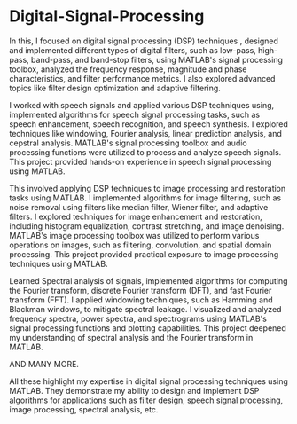 # Digital-Signal-Processing

In this, I focused on digital signal processing (DSP) techniques , designed and implemented different types of digital filters, such as low-pass, high-pass, band-pass, and band-stop filters, using MATLAB's signal processing toolbox, analyzed the frequency response, magnitude and phase characteristics, and filter performance metrics. I also explored advanced topics like filter design optimization and adaptive filtering. 

I worked with speech signals and applied various DSP techniques using, implemented algorithms for speech signal processing tasks, such as speech enhancement, speech recognition, and speech synthesis. I explored techniques like windowing, Fourier analysis, linear prediction analysis, and cepstral analysis. MATLAB's signal processing toolbox and audio processing functions were utilized to process and analyze speech signals. This project provided hands-on experience in speech signal processing using MATLAB.

This involved applying DSP techniques to image processing and restoration tasks using MATLAB. I implemented algorithms for image filtering, such as noise removal using filters like median filter, Wiener filter, and adaptive filters. I explored techniques for image enhancement and restoration, including histogram equalization, contrast stretching, and image denoising. MATLAB's image processing toolbox was utilized to perform various operations on images, such as filtering, convolution, and spatial domain processing. This project provided practical exposure to image processing techniques using MATLAB.

 Learned Spectral analysis of signals, implemented algorithms for computing the Fourier transform, discrete Fourier transform (DFT), and fast Fourier transform (FFT). I applied windowing techniques, such as Hamming and Blackman windows, to mitigate spectral leakage. I visualized and analyzed frequency spectra, power spectra, and spectrograms using MATLAB's signal processing functions and plotting capabilities. This project deepened my understanding of spectral analysis and the Fourier transform in MATLAB.

AND MANY MORE.

All these highlight my expertise in digital signal processing techniques using MATLAB. They demonstrate my ability to design and implement DSP algorithms for applications such as filter design, speech signal processing, image processing, spectral analysis, etc.
